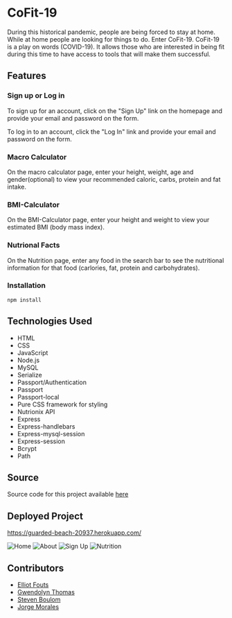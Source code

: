 # CoFit-19

During this historical pandemic, people are being forced to stay at home. While at home people are looking for things to do. Enter CoFit-19. CoFit-19 is a play on words (COVID-19). It allows those who are interested in being fit during this time to have access to tools that will make them successful.

## Features

### Sign up or Log in

To sign up for an account, click on the "Sign Up" link on the homepage and provide your email and password on the form.

To log in to an account, click the "Log In" link and provide your email and password on the form.

### Macro Calculator

On the macro calculator page, enter your height, weight, age and gender(optional) to view your recommended caloric, carbs, protein and fat intake.

### BMI-Calculator

On the BMI-Calculator page, enter your height and weight to view your estimated BMI (body mass index).

### Nutrional Facts

On the Nutrition page, enter any food in the search bar to see the nutritional information for that food (carlories, fat, protein and carbohydrates).

### Installation

```npm install```

## Technologies Used

- HTML
- CSS
- JavaScript
- Node.js
- MySQL
- Serialize
- Passport/Authentication
- Passport
- Passport-local
- Pure CSS framework for styling
- Nutrionix API
- Express
- Express-handlebars
- Express-mysql-session
- Express-session
- Bcrypt
- Path

## Source

Source code for this project available [here](https://github.com/elliotfouts/project-2)

## Deployed Project

https://guarded-beach-20937.herokuapp.com/

![Home](https://user-images.githubusercontent.com/57970306/87480061-70dbfc00-c5e1-11ea-9002-afc4f7866022.PNG)
![About](https://user-images.githubusercontent.com/57970306/87480556-653d0500-c5e2-11ea-8fbe-abf66e44f9e3.PNG)
![Sign Up](https://user-images.githubusercontent.com/57970306/87480337-f5c71580-c5e1-11ea-93e5-31e190eef7af.PNG)
![Nutrition](https://user-images.githubusercontent.com/57970306/87473666-ac24fd80-c5d6-11ea-95f0-3d2eea298dee.PNG)

## Contributors

-  [Elliot Fouts](https://github.com/elliotfouts)
-  [Gwendolyn Thomas](https://github.com/gwenniegwen)
-  [Steven Boulom](https://github.com/sboulom)
-  [Jorge Morales](https://github.com/jmorales113)

